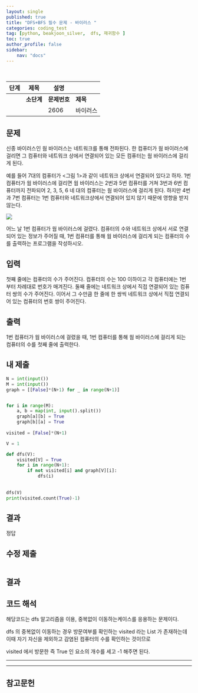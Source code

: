 ```yaml
---
layout: single
published: true
title: "DFS+BFS 필수 문제 - 바이러스 "
categories: coding_test
tag: [python, beakjoon_silver,  dfs, 재귀함수 ] 
toc: true
author_profile: false
sidebar:
    nav: "docs"
---
```


<br>

| 단계  | 제목      | 설명       |        |
| --- | ------- | -------- | ------ |
|     | **소단계** | **문제번호** | **제목** |
|     |         | 2606     | 바이러스   |

## 문제

신종 바이러스인 웜 바이러스는 네트워크를 통해 전파된다. 한 컴퓨터가 웜 바이러스에 걸리면 그 컴퓨터와 네트워크 상에서 연결되어 있는 모든 컴퓨터는 웜 바이러스에 걸리게 된다.

예를 들어 7대의 컴퓨터가 <그림 1>과 같이 네트워크 상에서 연결되어 있다고 하자. 1번 컴퓨터가 웜 바이러스에 걸리면 웜 바이러스는 2번과 5번 컴퓨터를 거쳐 3번과 6번 컴퓨터까지 전파되어 2, 3, 5, 6 네 대의 컴퓨터는 웜 바이러스에 걸리게 된다. 하지만 4번과 7번 컴퓨터는 1번 컴퓨터와 네트워크상에서 연결되어 있지 않기 때문에 영향을 받지 않는다.

![](https://www.acmicpc.net/upload/images/zmMEZZ8ioN6rhCdHmcIT4a7.png)

어느 날 1번 컴퓨터가 웜 바이러스에 걸렸다. 컴퓨터의 수와 네트워크 상에서 서로 연결되어 있는 정보가 주어질 때, 1번 컴퓨터를 통해 웜 바이러스에 걸리게 되는 컴퓨터의 수를 출력하는 프로그램을 작성하시오.

## 입력

첫째 줄에는 컴퓨터의 수가 주어진다. 컴퓨터의 수는 100 이하이고 각 컴퓨터에는 1번 부터 차례대로 번호가 매겨진다. 둘째 줄에는 네트워크 상에서 직접 연결되어 있는 컴퓨터 쌍의 수가 주어진다. 이어서 그 수만큼 한 줄에 한 쌍씩 네트워크 상에서 직접 연결되어 있는 컴퓨터의 번호 쌍이 주어진다.

## 출력

1번 컴퓨터가 웜 바이러스에 걸렸을 때, 1번 컴퓨터를 통해 웜 바이러스에 걸리게 되는 컴퓨터의 수를 첫째 줄에 출력한다.

## 내 제출

```python
N = int(input())
M = int(input())
graph = [[False]*(N+1) for _ in range(N+1)]


for i in range(M):
    a, b = map(int, input().split())
    graph[a][b] = True
    graph[b][a] = True
    
visited = [False]*(N+1)

V = 1

def dfs(V):
    visited[V] = True
    for i in range(N+1):
        if not visited[i] and graph[V][i]:
            dfs(i)
            
            
dfs(V)
print(visited.count(True)-1)
```

## 결과

정답

## 수정 제출

```python


```

## 결과



## 코드 해석

해당코드는 dfs 알고리즘을 이용, 중복없이 이동하는케이스를 응용하는 문제이다.

dfs 의 중복없이 이동하는 경우 방문여부를 확인하는 visited 라는 List 가 존재하는데 이때 자기 자신을 제외하고 감염된 컴퓨터의 수를 확인하는 것이므로

visited 에서 방문한 즉 True 인 요소의 개수를 세고 -1 해주면 된다.



---

---

## 참고문헌
